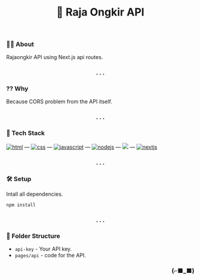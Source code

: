 <h1 align="center">🔎 Raja Ongkir API</h1>

<br>

### 👨‍💻 About

Rajaongkir API using Next.js api routes.

<h3 align="center">. . .</h3>

### ⁇ Why

Because CORS problem from the API itself.

<h3 align="center">. . .</h3>

### 🧰 Tech Stack

[<img alt="html" src="https://img.shields.io/badge/HTML-239120?style=for-the-badge&logo=html5&logoColor=white" />](https://developer.mozilla.org/en-US/docs/Web/HTML) —
[<img alt="css" src="https://img.shields.io/badge/CSS-1572B6?style=for-the-badge&logo=css3&logoColor=white" />](https://developer.mozilla.org/en-US/docs/Web/CSS) —
[<img alt="javascript" src="https://img.shields.io/badge/JavaScript-323330?style=for-the-badge&logo=javascript&logoColor=F7DF1E" />](https://developer.mozilla.org/en-US/docs/Web/javascript) —
[<img alt="nodejs" src="https://img.shields.io/badge/Node.js-339933?style=for-the-badge&logo=nodedotjs&logoColor=white" />](https://nodejs.org) —
[<img src="https://img.shields.io/badge/react%20-%2320232a.svg?&style=for-the-badge&logo=react&logoColor=%2361DAFB" />](https://reactjs.org/) —
[<img alt="nextjs" src="https://img.shields.io/badge/next.js-000000?style=for-the-badge&logo=nextdotjs&logoColor=white" />](https://nextjs.org/)

<h3 align="center">. . .</h3>

### 🛠 Setup

Intall all dependencies.

`npm install`

<h3 align="center">. . .</h3>

### 📂 Folder Structure

- `api-key` - Your API key.
- `pages/api` - code for the API.

<h3 align="right">(⌐■_■)</h3>
